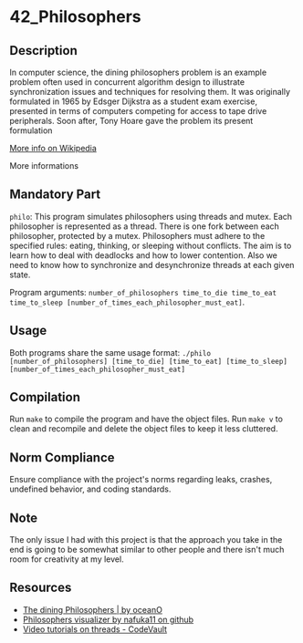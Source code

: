 # 42_Philosophers

## Description
In computer science, the dining philosophers problem is an example problem often used in concurrent algorithm design to illustrate synchronization issues and techniques for resolving them.
It was originally formulated in 1965 by Edsger Dijkstra as a student exam exercise, presented in terms of computers competing for access to tape drive peripherals. Soon after, Tony Hoare gave the problem its present formulation

[More info on Wikipedia](https://en.wikipedia.org/wiki/Dining_philosophers_problem)

More informations
## Mandatory Part
`philo`: This program simulates philosophers using threads and mutex. Each philosopher is represented as a thread. There is one fork between each philosopher, protected by a mutex. Philosophers must adhere to the specified rules: eating, thinking, or sleeping without conflicts. The aim is to learn how to deal with deadlocks and how to lower contention. Also we need to know how to synchronize and desynchronize threads at each given state.  

Program arguments: `number_of_philosophers time_to_die time_to_eat time_to_sleep [number_of_times_each_philosopher_must_eat]`.

## Usage
Both programs share the same usage format: `./philo [number_of_philosophers] [time_to_die] [time_to_eat] [time_to_sleep] [number_of_times_each_philosopher_must_eat]`

## Compilation
Run `make` to compile the program and have the object files. 
Run `make v` to clean and recompile and delete the object files to keep it less cluttered. 

## Norm Compliance
Ensure compliance with the project's norms regarding leaks, crashes, undefined behavior, and coding standards.

## Note
The only issue I had with this project is that the approach you take in the end is going to be somewhat similar to other people and there isn't much room for creativity at my level.

## Resources
- [The dining Philosophers | by oceanO](https://medium.com/@jalal92/the-dining-philosophers-7157cc05315)
- [Philosophers visualizer by nafuka11 on github](https://nafuka11.github.io/philosophers-visualizer/)
- [Video tutorials on threads - CodeVault](https://www.youtube.com/playlist?list=PLfqABt5AS4FmuQf70psXrsMLEDQXNkLq2)

